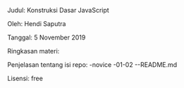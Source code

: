 Judul: Konstruksi Dasar JavaScript

Oleh: Hendi Saputra

Tanggal: 5 November 2019

Ringkasan materi:


Penjelasan tentang isi repo:
-novice
    -01-02
        --README.md

Lisensi: free